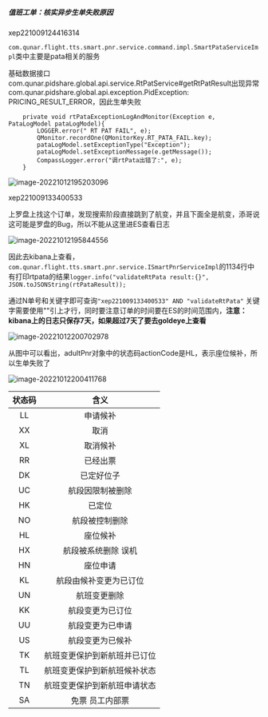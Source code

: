 ##### 值班工单：核实异步生单失败原因

xep221009124416314

`com.qunar.flight.tts.smart.pnr.service.command.impl.SmartPataServiceImpl`类中主要是pata相关的服务

基础数据接口com.qunar.pidshare.global.api.service.RtPatService#getRtPatResult出现异常com.qunar.pidshare.global.api.exception.PidException: PRICING_RESULT_ERROR，因此生单失败

```
    private void rtPataExceptionLogAndMonitor(Exception e, PataLogModel pataLogModel){
        LOGGER.error(" RT PAT FAIL", e);
        QMonitor.recordOne(QMonitorKey.RT_PATA_FAIL.key);
        pataLogModel.setExceptionType("Exception");
        pataLogModel.setExceptionMessage(e.getMessage());
        CompassLogger.error("调rtPata出错了:", e);
    }
```

![image-20221012195203096](https://shan-edu.oss-cn-chengdu.aliyuncs.com/img/image-20221012195203096.png)

xep221009133400533

上罗盘上找这个订单，发现搜索阶段直接跳到了航变，并且下面全是航变，添哥说这可能是罗盘的Bug，所以不能从这里进ES查看日志

![image-20221012195844556](https://shan-edu.oss-cn-chengdu.aliyuncs.com/img/image-20221012195844556.png)

因此去kibana上查看，`com.qunar.flight.tts.smart.pnr.service.ISmartPnrServiceImpl`的1134行中有打印rtpata的结果`logger.info("validateRtPata result:{}", JSON.toJSONString(rtPataResult));`

通过N单号和关键字即可查询`"xep221009133400533" AND "validateRtPata"` 关键字需要使用""引上才行，同时要注意订单的时间要在ES的时间范围内，**注意：kibana上的日志只保存7天，如果超过7天了要去goldeye上查看**

![image-20221012200702978](https://shan-edu.oss-cn-chengdu.aliyuncs.com/img/image-20221012200702978.png)

从图中可以看出，adultPnr对象中的状态码actionCode是HL，表示座位候补，所以生单失败了

![image-20221012200411768](https://shan-edu.oss-cn-chengdu.aliyuncs.com/img/image-20221012200411768.png)

| 状态码 |             含义             |
| :----: | :--------------------------: |
|   LL   |           申请候补           |
|   XX   |             取消             |
|   XL   |           取消候补           |
|   RR   |           已经出票           |
|   DK   |          已定好位子          |
|   UC   |       航段因限制被删除       |
|   HK   |            已定位            |
|   NO   |        航段被控制删除        |
|   HL   |           座位候补           |
|   HX   |     航段被系统删除 误机      |
|   HN   |           座位申请           |
|   KL   |    航段由候补变更为已订位    |
|   UN   |         航班变更删除         |
|   KK   |       航段变更为已订位       |
|   UU   |       航段变更为已申请       |
|   US   |       航段变更为已候补       |
|   TK   | 航班变更保护到新航班并已订位 |
|   TL   | 航班变更保护到新航班候补状态 |
|   TN   | 航班变更保护到新航班申请状态 |
|   SA   |       免票 员工内部票        |